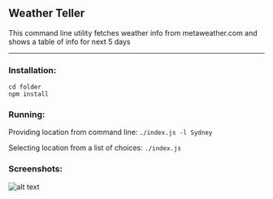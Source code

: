 ## Weather Teller
This command line utility fetches weather info from metaweather.com and shows a table of info for next 5 days

___

### Installation:
    cd folder
    npm install

### Running:
Providing location from command line:
`./index.js -l Sydney`

Selecting location from a list of choices:
`./index.js`


### Screenshots:

![alt text](screenshots/full-output.png)
